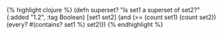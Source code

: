 {% highlight clojure %}
(defn superset? 
  "Is set1 a superset of set2?"
  {:added "1.2",
   :tag Boolean}
  [set1 set2]
  (and (>= (count set1) (count set2))
       (every? #(contains? set1 %) set2)))
{% endhighlight %}
